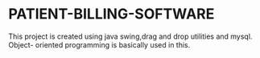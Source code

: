 # PATIENT-BILLING-SOFTWARE

This project is created using java swing,drag and drop utilities and mysql. Object- oriented programming is basically used in this.
